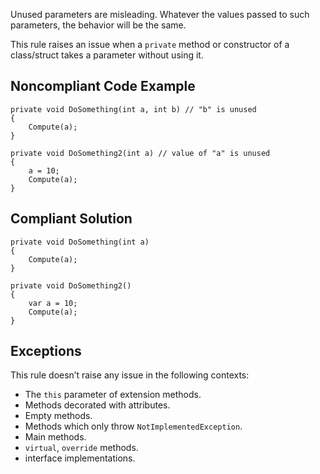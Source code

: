 Unused parameters are misleading. Whatever the values passed to such parameters, the behavior will be the same.
 
This rule raises an issue when a `private` method or constructor of a class/struct takes a parameter without using it.
 
## Noncompliant Code Example

    private void DoSomething(int a, int b) // "b" is unused
    {
        Compute(a);
    }
    
    private void DoSomething2(int a) // value of "a" is unused
    {
        a = 10;
        Compute(a);
    }

## Compliant Solution

    private void DoSomething(int a)
    {
        Compute(a);
    }
    
    private void DoSomething2()
    {
        var a = 10;
        Compute(a);
    }

## Exceptions
 
This rule doesn’t raise any issue in the following contexts:
 
- The `this` parameter of extension methods.
- Methods decorated with attributes.
- Empty methods.
- Methods which only throw `NotImplementedException`.
- Main methods.
- `virtual`, `override` methods.
- interface implementations.